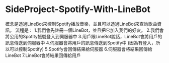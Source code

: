 # SideProject-Spotify-With-LineBot

概念是透過LineBot來控制Spotify播放音樂，並且可以透過LineBot來查詢歌曲資訊。
流程是：
    1.我們會先註冊一個LineBot，並且把它加入我們的好友。
    2.我們會將公用的Spotity帳號登入到伺服器中
    3.用戶跟LineBot說話，LineBot會將用戶的訊息傳送到伺服器中
    4.伺服器會將用戶的訊息傳送到Spotify中 (因為有登入，所以可以控制Spotify)
    5.Spotify會回傳結果給伺服器
    6.伺服器會將結果回傳給LineBot
    7.LineBot會將結果回傳給用戶
